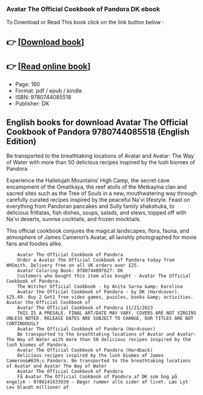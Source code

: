 ### Avatar The Official Cookbook of Pandora DK ebook

To Download or Read This book click on the link button below :

## 👉  [**[Download book](http://get-pdfs.com/download.php?group=book&from=github.com&id=691705&lnk=1062 "Download book")**]

## 👉  [**[Read online book](http://get-pdfs.com/download.php?group=book&from=github.com&id=691705&lnk=1062 "Read online book")**]


* Page: 160
* Format: pdf / epub / kindle
* ISBN: 9780744085518
* Publisher: DK



## English books for download Avatar The Official Cookbook of Pandora 9780744085518 (English Edition)



Be transported to the breathtaking locations of Avatar and Avatar: The Way of Water with more than 50 delicious recipes inspired by the lush biomes of Pandora.
 
 Experience the Hallelujah Mountains‘ High Camp, the secret cave encampment of the Omatikaya, the reef atolls of the Metkayina clan and sacred sites such as the Tree of Souls in a new, mouthwatering way through carefully curated recipes inspired by the peaceful Na’vi lifestyle. Feast on everything from Pandoran pancakes and Sully family shakshuka, to delicious frittatas, fish dishes, soups, salads, and stews, topped off with Na’vi deserts, sunrise cocktails, and frozen mocktails.
 
 This official cookbook conjures the magical landscapes, flora, fauna, and atmosphere of James Cameron’s Avatar, all lavishly photographed for movie fans and foodies alike.


        Avatar The Official Cookbook of Pandora
        Order a Avatar The Official Cookbook of Pandora today from WHSmith. Delivery free on all UK orders over £25.
        Avatar Coloring Book: 9780744097627: DK
        Customers who bought this item also bought · Avatar The Official Cookbook of Pandora.
        The Witcher Official Cookbook - by Anita Sarna &amp; Karolina
        Avatar the Official Cookbook of Pandora - by DK (Hardcover). $25.49. Buy 2 Get1 free video games, puzzles, books &amp; activities. Avatar the Official Cookbook of 
        Avatar The Official Cookbook of Pandora 11/21/2023
        THIS IS A PRESALE. FINAL ART/DATE MAY VARY, COVERS ARE NOT VIRGINS UNLESS NOTED. RELEASE DATES ARE SUBJECT TO CHANGE, OUR TITLES ARE NOT CONTINUOUSLY 
        Avatar The Official Cookbook of Pandora (Hardcover)
        Be transported to the breathtaking locations of Avatar and Avatar: The Way of Water with more than 50 delicious recipes inspired by the lush biomes of Pandora.
        Avatar The Official Cookbook of Pandora (Hardback)
        Delicious recipes inspired by the lush biomes of James Cameron&#039;s Pandora. Be transported to the breathtaking locations of Avatar and Avatar The Way of Water 
        Avatar The Official Cookbook of Pandora
        Få Avatar The Official Cookbook of Pandora af DK som bog på engelsk - 9780241633939 - Bøger rummer alle sider af livet. Læs Lyt Lev blandt millioner af 
    




